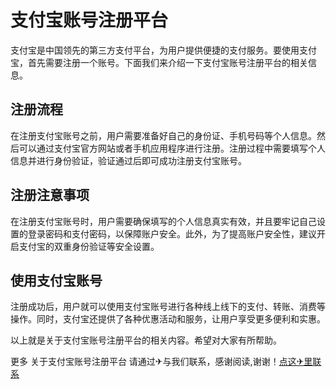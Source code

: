 # 支付宝账号注册平台

支付宝是中国领先的第三方支付平台，为用户提供便捷的支付服务。要使用支付宝，首先需要注册一个账号。下面我们来介绍一下支付宝账号注册平台的相关信息。

## 注册流程

在注册支付宝账号之前，用户需要准备好自己的身份证、手机号码等个人信息。然后可以通过支付宝官方网站或者手机应用程序进行注册。注册过程中需要填写个人信息并进行身份验证，验证通过后即可成功注册支付宝账号。

## 注册注意事项

在注册支付宝账号时，用户需要确保填写的个人信息真实有效，并且要牢记自己设置的登录密码和支付密码，以保障账户安全。此外，为了提高账户安全性，建议开启支付宝的双重身份验证等安全设置。

## 使用支付宝账号

注册成功后，用户就可以使用支付宝账号进行各种线上线下的支付、转账、消费等操作。同时，支付宝还提供了各种优惠活动和服务，让用户享受更多便利和实惠。

以上就是关于支付宝账号注册平台的相关内容。希望对大家有所帮助。

更多 关于支付宝账号注册平台 请通过✈与我们联系，感谢阅读,谢谢！[点这✈里联系](https://c.k02.cc)